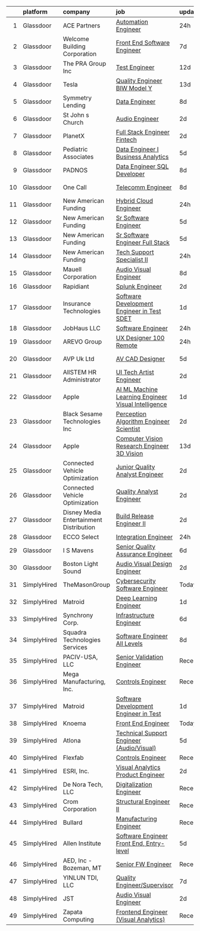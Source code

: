 

|    | platform    | company                                   | job                                                                                                                                                                                                                                                                                                                                                                                                                                                                                                                                                                                                                                                                                                                                                                                                                                                                                                                                                                                                                                                                                                                                                                                                                                                                                                                                                                                                                                                                      | update_time   | location         |
|---:|:------------|:------------------------------------------|:-------------------------------------------------------------------------------------------------------------------------------------------------------------------------------------------------------------------------------------------------------------------------------------------------------------------------------------------------------------------------------------------------------------------------------------------------------------------------------------------------------------------------------------------------------------------------------------------------------------------------------------------------------------------------------------------------------------------------------------------------------------------------------------------------------------------------------------------------------------------------------------------------------------------------------------------------------------------------------------------------------------------------------------------------------------------------------------------------------------------------------------------------------------------------------------------------------------------------------------------------------------------------------------------------------------------------------------------------------------------------------------------------------------------------------------------------------------------------|:--------------|:-----------------|
|  1 | Glassdoor   | ACE Partners                              | [Automation Engineer](https://www.glassdoor.com/partner/jobListing.htm?pos=118&ao=1110586&s=58&guid=00000183ac1fa48ca0565bd03718551e&src=GD_JOB_AD&t=SR&vt=w&ea=1&cs=1_cef31a9e&cb=1665040098952&jobListingId=1008185747530&cpc=723ADC3DFE402989&jrtk=3-0-1gem1v95qh7ib801-1gem1v96ajfkm800-0823037519783f2e--6NYlbfkN0ByNdR6lR5vInkMqW9PARJ6PF3Zoox9TiDJ9pL5aH1WouNNAZJglEAUmYix8HuboKqLVJx8BRYircIqDBvNDFHKI43G4CJ_J8dOjGSEkjrBOc0H4WZ9qv-TA27YkjxTcva1G68X7vJ9ioibe-2-i_t17q0aL4LCnRxGUhjZJ6N9SGoJ31jiAm05pnMsv3Jc-WFW8qfGNhkRg7DkhyruJq3XTrV_VYZ6d35ShOoSPdeIBcZ4NuKq64Eop7KwYjfYLfhFyP3um7p2PXGMG5F3RFIw7sJazQqFe5E-K2LWvvNpH2wTz-b8YnSLduFlqEhLAVn3QWW4wu44Acuum2NxocZRloSqh-JcWiC1sqbdrZRjfFUZAy-LBNEqJLN3s72AAJBQR3fO3gY4wEiN5vs7C7ARzaG7HMdlI_rzf7DHFhlaS019GpBIUD-BEQETc4YmtufSjs-1WqpWgosrX8VVOiRf6BMPkUd0zsmeSI9mZmDjCIQSf6dCIpy5ArC5x9qUMc3SlOr-6aPsShlg6ssg7tsX)                                                                                                                                                                                                                                                                                                                                                                                                                                                                                                                                                                                           | 24h           | Kalamazoo, MI    |
|  2 | Glassdoor   | Welcome Building Corporation              | [Front End Software Engineer](https://www.glassdoor.com/partner/jobListing.htm?pos=115&ao=1110586&s=58&guid=00000183ac1fa48ca0565bd03718551e&src=GD_JOB_AD&t=SR&vt=w&cs=1_9e7a1bbc&cb=1665040098951&jobListingId=1008168585838&cpc=5E31031E1AFF45A7&jrtk=3-0-1gem1v95qh7ib801-1gem1v96ajfkm800-0a111b6a54b466d6--6NYlbfkN0ApxlPIM0J-yymj8rrc_xakazf3cG8natxCIucI_SWVcN0tNBq08lJ6ogNZw0h3djMK730giwVkq_IMD7awZP7-JYLFxX3p_JFhE-8pModmo46KePsWiNisEmw-haMV6zOfaMwXj-UnP8Dgj5dpqcgFRsTY8bJMLaCPCriX7Os-7RQXJlqyrqXdmSkW2YEG_-1NjvxAFG3Fv220KHEaUWc_opnz4qUPUwwa6fBXw6NCt2eKUhC5qTLq350MCmCbAd95EWfa0ULF1Ie_CtgnWCwJDyQES6U3tLKwDb8pLs1iVunwghd6EoY2agKSPCOIiRBEe-YihLDRQILtJQs673nPrgxIQUGMoTcpWUgmhqQJogIzxSx1_Rp8InEe1YZqvKRXwDvPgpkCX--hOVgTcdpdVN8keYlaFLPXBbJTqy_Tc2-Vzkzx0QSWpCXN_96B7OCV6vKfOv8pab4Nv6I_8hVDMzoCx6C0haBJujN44taTAGDqxoEwJKfuSoGK0V_YESk%3D)                                                                                                                                                                                                                                                                                                                                                                                                                                                                                                                                                                                                          | 7d            | New York, NY     |
|  3 | Glassdoor   | The PRA Group  Inc                        | [Test Engineer](https://www.glassdoor.com/partner/jobListing.htm?pos=108&ao=1110586&s=58&guid=00000183ac1fa48ca0565bd03718551e&src=GD_JOB_AD&t=SR&vt=w&ea=1&cs=1_6fa0a193&cb=1665040098951&jobListingId=1008158485570&cpc=1160948BCBA38B5B&jrtk=3-0-1gem1v95qh7ib801-1gem1v96ajfkm800-ee6416f792a99c8e--6NYlbfkN0BK9GXDcakwdiqmeo8o-2GvkYnmPkq7xevAHdeF_847qgq8H7zIJ73WYrdktWq8q1zfoQmTdAgQ-HcnQ3YyfDw_LVgSirm-QlcmMF6DyHu61FPlhrst9cpt4x50D6pq-6tGIvQ8WBStA3O3zr3uqFhbKypVIsSGplmUKpzedQSHpdWfy_B2A_wdDjJ6OGZ-YEnq18V3jd8FChe6VT0uhjpjSIAHG6aQjAQNr3IjXZDmMYK3wLCaVgyE3xHq-D45u2a8SI-_KmBDIhoJ9DQkas1qM6Guu6Wn1ulOqZHDKwUPw_RvWW3Ysd9z-3Jft175O3YrHqmcdDqVaEpiUEH7vCuxaiEevOxcTw2-mYwPuk328lvAqAl8nKuJ1s16WkBU3GG0HIUmV2awIjnkFcVJ4Bx4drf_v6NnMwDxQXuWlvxgylm68KSB6ahcHv6xXpVgQivh1PTPIfsQdnnmNKzvxL_AfHn8L2_gvSib7ZfkVU-ug_X-7ZHHBcT5)                                                                                                                                                                                                                                                                                                                                                                                                                                                                                                                                                                                                                                 | 12d           | Bohemia, NY      |
|  4 | Glassdoor   | Tesla                                     | [Quality Engineer BIW Model Y](https://www.glassdoor.com/partner/jobListing.htm?pos=120&ao=1110586&s=58&guid=00000183ac1fa48ca0565bd03718551e&src=GD_JOB_AD&t=SR&vt=w&cs=1_eedb6c81&cb=1665040098952&jobListingId=1008157150971&cpc=AC285F3A3ECA6BB0&jrtk=3-0-1gem1v95qh7ib801-1gem1v96ajfkm800-7c49bb9be1e74e62--6NYlbfkN0BkX03mv_qGbDFMol2YHqLRvzzvm2LmpzMO_FcYL_FtJlnJTzsjtFTdelRG5HbGrIeCZP9oCSI6Ir9ziPhD6_e9DDjreKyp-2pRw0gbP3UY4TVFZgHbXocEGYk-7Q3E9DSRe367OiFTI6hJ925G0aVBszgLEawN8ByOzNQKUpTaudoD4L3ZSvM8_mBxnzEdMb5yyUWP_ahUv_FAHk0sobu_55H455hAUwxUQjQRTD6NF8w2Jd3N6WI6wWll3VvPRmAjeksONKqIBhLMSEOrbjlv5MLLbiLdOPhTK5nR9yk_egoIew29lKw093htEKjr3d0_wU3_FtynWs_9Ou5r5CyHprqaWePv59m3SXQ0ZyNUrvmaVQWTgI1ve5FosKYmXBbtmNYNRRc-LkK2Hgn1-PGRmaopFLmA7U0LYyeQFhNGYCZL11vexQo1HFDbmukgchcAord0W6wlo6a_xxSPEf5xNdoPb4PEPE12uStZw7mBbY2HVE4sUvwy)                                                                                                                                                                                                                                                                                                                                                                                                                                                                                                                                                                                                                       | 13d           | Fremont, CA      |
|  5 | Glassdoor   | Symmetry Lending                          | [Data Engineer](https://www.glassdoor.com/partner/jobListing.htm?pos=114&ao=1110586&s=58&guid=00000183ac1fa48ca0565bd03718551e&src=GD_JOB_AD&t=SR&vt=w&ea=1&cs=1_4c293908&cb=1665040098952&jobListingId=1008165831646&cpc=8A48E7D5890B96AC&jrtk=3-0-1gem1v95qh7ib801-1gem1v96ajfkm800-d13b27d459ffb3c7--6NYlbfkN0DRJ8V8AXC91yPaijTLDOFou7iel6S8rKGvP0R1IG6EBeusV1vHQ7vfsrQXSa-6OfDl73OLqfkQ_1Cjo9rLmwZ0H_3Kb1uqq2qsVQM2U_TBnZ8-eD_3wsxMEAHC5zA57zav5z-H3fhw4hbtKpplPy_urdHJrHetpI_LuLDJ_lNRa0XomFMXRd9oo_rDFpdaNBj9XeFvVoCVM9MoDuwjnrVfskBpnJjjgKPSTrtEh7MEvasZzJN_jwJq-2_wjCAuDBhMvPb1lZipmrAXgBdlK-GGYylXoMKUkzk5B3HYlQCY_T_Lva_-FegvUON5lTX30dQJs2r4rw6Gnootcm02-iqq8E889NpvGbiATYTxQUiKCuIuA7RKhAYpR7hCz-NxwFVi1Av4VUyRRHeuT1bqJJVmBLsI2XQiJhLUGXgGLC2LLxpXbINkRy5dHUTNOp_6PvJ83YbMpqkL7ncJTMxI68SCQfw6UZR5qdJFCB1ER-_CE0K0wfTVdE_vxvq6ehcUQPh7lQz2RHVpKQ%3D%3D)                                                                                                                                                                                                                                                                                                                                                                                                                                                                                                                                                                                                     | 8d            | Anaheim, CA      |
|  6 | Glassdoor   | St  John s Church                         | [Audio Engineer](https://www.glassdoor.com/partner/jobListing.htm?pos=104&ao=1110586&s=58&guid=00000183ac1fa48ca0565bd03718551e&src=GD_JOB_AD&t=SR&vt=w&ea=1&cs=1_b7e65ae3&cb=1665040098950&jobListingId=1008181303001&cpc=151E51E148764572&jrtk=3-0-1gem1v95qh7ib801-1gem1v96ajfkm800-16c6bab9e9d08080--6NYlbfkN0BKgzQyzTF1Q9mOsR1amaS-juVGLjHt5Cdom-gEF9y-xQXLGdfif3v_znKH7gcZ9KBSpA5bCLZZT_-d5KE5afJUPlGtXakUD2ZFFVbl-aTK4MKdU7j59sd_5s7t1Mdeg2oMbAMCkFYYSjsoX0AowHTtGFoplBaT2PJigEpgcgPzGwNEHRodrFNp6Lheeu_i2Ftw5uZmNZrWPNsFqN9TkgrkhAupP7BG8WPLcTZHBXU3XoMapN2yX7PC66UwYEmuhm6KmeAT-t4aXVU11UbEQicuC1i4HubQ8UbRlSBEUnFoeZBfdYPs7MuEDjyyqJAa5f4l3_dZD_cNqMdDjKHdd001pTbHrrTs1eViLUmDb4usVmI75C7sL49fmE9sequAgEt-HG26cQbOksCGZ6tRNc2BhvL2QELGNucKdaApAEQ7AUD0IEte6b34iN1znlTynW2g9h34Jx64vKQi-0k3m5cfQDXZlXMwkPYa_EXal8QWRPQpwnrgegIiwcrt8wth8X4%3D)                                                                                                                                                                                                                                                                                                                                                                                                                                                                                                                                                                                                                  | 2d            | Denver, CO       |
|  7 | Glassdoor   | PlanetX                                   | [Full Stack Engineer   Fintech](https://www.glassdoor.com/partner/jobListing.htm?pos=111&ao=1110586&s=58&guid=00000183ac1fa48ca0565bd03718551e&src=GD_JOB_AD&t=SR&vt=w&ea=1&cs=1_2abdfd17&cb=1665040098951&jobListingId=1008181166714&cpc=217C45A42544DB93&jrtk=3-0-1gem1v95qh7ib801-1gem1v96ajfkm800-503aa5fadfd67513--6NYlbfkN0Ao1sXqsfl_eKMvAUCHN22fcucLWVoEbECIQPomdFbHy3UcZu4X7Oo7MCBoUeceC1TGz8XFCrk1NfIbvCegi_nxe1WNsi4QZUxaB39O-sXWU4HmOto7iIPOwPag2jQJeQJ99dncMi7z3TatDlckXMW3-7mU919cTWrwEF7a5lVel6ZA7cXKzInrdX_y3lGGpeRqMV6V8HkihNNWJMSbfie0SZKwalKn5gpCi7-W_xT_zbudIYZtp1HWZV4CyOnTUEyAa8XIdBFHwsHuOE8HL84S8sIpRSCKLZOWj_OnwUImzub0tBz0i8xNMbvYztTYUG0h60EV7cQq4VoBA3cOftYVlSk7cqMn2O9cQue-k0UA3hwUPkLvuzs_q-GMz6NovsW9k8oOPEF-oFtmlOECPF4s68RFrKrRedh1Xa1xJ5ilQYDhRZkYm4yXcgI6VoW1CvFhaQc2rwnqrTHwrokgq-uFSgXF2yOUO-ZvayIazLaE64F9JvYBaOomOMcRBDOKhrW_6Bdujkin5w%3D%3D)                                                                                                                                                                                                                                                                                                                                                                                                                                                                                                                                                                                     | 2d            | Remote           |
|  8 | Glassdoor   | Pediatric Associates                      | [Data Engineer I  Business Analytics](https://www.glassdoor.com/partner/jobListing.htm?pos=109&ao=1110586&s=58&guid=00000183ac1fa48ca0565bd03718551e&src=GD_JOB_AD&t=SR&vt=w&ea=1&cs=1_6b49b2ac&cb=1665040098951&jobListingId=1008175263734&cpc=AC285F3A3ECA6BB0&jrtk=3-0-1gem1v95qh7ib801-1gem1v96ajfkm800-3cafbc133ae3e695--6NYlbfkN0DemAzEP9v8bu_pGidMGU8OExREO38xbIwIxTr4yWdaEfawvOr36wGETNMW89C1jDc4D4kJTGG8Fpb52OlYuK1PFbagpAW24WqztunZ0XKx-QkxD60J1OpRn2I_RBDuxhfjT30hS_ulCcOk3Y5Ij5bDvzOCFCaDu43fOA9OxE6k35Ziabv95EfALXdOCGM2lnilVKSHfZPitUTw4hmxURJX9wBHQ2LfBybOjQ-1OjYtdfm_5tzd2DvszdlW8Jte09hSW9wDDCveubT9abWDwtzG6XI5xdEuHI8_TvYg2bAe-XB8asjlBaJwBIAyxrEwmEhYSrIdeYUBnt-0wuGKAXCCY9pEHc62V6wV_1y0qA23BECkN5ex1-v-qTUor_p-6F7u7ivD68HVpgfTgfhUQv46ao87KwfegAno0LC8WMABjRXEVTVsSPoRC5G3kyHzBRg2wN888aa0OcTTQrDH8LYUrvOPRjaBFzRgZMUzBkeVRrkm91wgpziSKu0CWgJBQLO5qiJNobWaC4AJp5ytGpDu)                                                                                                                                                                                                                                                                                                                                                                                                                                                                                                                                                                           | 5d            | Remote           |
|  9 | Glassdoor   | PADNOS                                    | [Data Engineer   SQL Developer](https://www.glassdoor.com/partner/jobListing.htm?pos=110&ao=1110586&s=58&guid=00000183ac1fa48ca0565bd03718551e&src=GD_JOB_AD&t=SR&vt=w&ea=1&cs=1_55f42873&cb=1665040098951&jobListingId=1008165847339&cpc=61B26E8FEFFA679F&jrtk=3-0-1gem1v95qh7ib801-1gem1v96ajfkm800-57ea3a10eadf8682--6NYlbfkN0AwAyjCj-06UitpOgtyEg8CfaYjiXMaQL7L7GLATu0PseuxBrUb0xSJi0zLrg9ndEXfBT8wc6wH2JcMsCwDQN2rNNY_aq9DbTi-IgJKJ8ZXhUKQvccl3iT59YPSGpl8QTqyi5fSfnloDQLSFXJiW2sXPVi9hm77enSLKXT49K1PoHBtx6qPn9PAR44tx059YZR9DQH4iqosKTz-VZc_PGBFBtAacPLQJ8ksTt95rRWcW5WdIgtu9W8Nbc4iI2JnFhHF8CdW4hw5hCXTABZ-GWHBKnfpf6G1T2OKRZmr9G7vdkECOzUo72cIrXV1zauM-zcmlC1isy2auSgHPRbWXMQ1tcvwGhCYzHRSQko92wCmqKbDy-TEux-xxqth0CnmapCCk03HwIbao2BhSqzDw3l58hL9tkwfsrF8k9R2ZLCve0BrIvyaL91U9MvUfXvNtPiQsUs0kkkYX12sjvZLtGkFwxxvcAITIoalJx1o6i-mRrh7i8bsK6qH8R52_fjHVEU3zDCe31b6zhRgQKDX-r4V)                                                                                                                                                                                                                                                                                                                                                                                                                                                                                                                                                                                 | 8d            | Grandville, MI   |
| 10 | Glassdoor   | One Call                                  | [Telecomm Engineer](https://www.glassdoor.com/partner/jobListing.htm?pos=124&ao=1110586&s=58&guid=00000183ac1fa48ca0565bd03718551e&src=GD_JOB_AD&t=SR&vt=w&cs=1_75eadfa5&cb=1665040098953&jobListingId=1008165765086&cpc=E773D000C9BC26FA&jrtk=3-0-1gem1v95qh7ib801-1gem1v96ajfkm800-2fda70773d15bc8c--6NYlbfkN0CoBNsftOR156psyhAEunD0li7bgaA5Un-R2_tTFIfXdsF7lIw2xKjhRCUN0oJ6COk706roqFOB9F_jCaMgNSVqP2eL4Pz3WL9N2uKVk_ew-EfxDtHyp99CjHellH05W9r5i1fIZQN2qpzDwlFD1Wn8unkemNHnclA8v7HpptldcAROBDASirsE0jhBRhkAY_RVud5_AspC6wBUGFeELFx_Wau4aMCB2vwZ-pM9mNoGa8KeISKDQQlTTZuUyB_SNoRE0qpTuImvhOR_XQ_l9Z4nA2-1JtANiTNRiVKLvm6heWmwi9Ob2FC5i10R8JhnhuOwUpHAu474EEwB0QrUrsJS03xMhpIjgWeTBxHX5moxCTu6plwJsf-867je1qIQL7XMdkHdANTnEVOWHp3DNLGN5_d21q21zTmVDKuZVK871DsCR9m3EXmCMnPTBF2J8KvjAY9OrqM8CG_3a3JG9asbJodQgJ_ZvfUISay5CTIqe_0x_YASXIQpxMggHQ4k68SfaLax9xqDCzxhUPS1vNjTO7adsM75klc%3D)                                                                                                                                                                                                                                                                                                                                                                                                                                                                                                                                                                                    | 8d            | Jacksonville, FL |
| 11 | Glassdoor   | New American Funding                      | [Hybrid Cloud Engineer](https://www.glassdoor.com/partner/jobListing.htm?pos=112&ao=1110586&s=58&guid=00000183ac1fa48ca0565bd03718551e&src=GD_JOB_AD&t=SR&vt=w&ea=1&cs=1_9ae3d7a2&cb=1665040098951&jobListingId=1008187063241&cpc=654405A9B1E0A9F5&jrtk=3-0-1gem1v95qh7ib801-1gem1v96ajfkm800-fdf8c8fcf87346a0--6NYlbfkN0C2BFb7Ub2YUp4strrym9V3pWtjyRKtgHKt_kMzkewmGGJEved23y_kY-GSZp2akmNrPF-IfRMYdNjmGHrk_F4Uh11r7oL2cMVC5_V0YdXlwefqDqUcO5GCywp8ZX2ZNFV4FUOZjNeBRWl2NkGAT2nHvF-GNe8b9s477rcdSYjEwz3u5HXXkfv8VbWsUBwwOETgIZ7LJMZCijZe1AfbPW2kT4m1UhQfQgT5tbHmVqsYpVfhXTmzRGqKhR1mW1FT20xim9nL2re-Pa27F3F5Axt4CNzUBXexSFWC-ulIoBJuqB7DTQYnNjecZ2gxeE_NHB_uHbLwi2DyYLQNobDTWf1vbl3NaR314W2ZNAT7r7PlTP-pZ2PPZLThxQAoyZpqIg9ratQUUrKwMaloKLpKfYvQFY3iPPMh7uAI-fSYTiiHKqJAHs7Z9mf6i-l5egRrIaK2GRrWtVJvvDtYgOng9l3ZL-PZSZA87cM0t1HY4IAJVV_NOKFL3BFE6s_1xF5ea8qROC0-59oHoA%3D%3D)                                                                                                                                                                                                                                                                                                                                                                                                                                                                                                                                                                                             | 24h           | Remote           |
| 12 | Glassdoor   | New American Funding                      | [Sr  Software Engineer](https://www.glassdoor.com/partner/jobListing.htm?pos=130&ao=1110586&s=58&guid=00000183ac1fa48ca0565bd03718551e&src=GD_JOB_AD&t=SR&vt=w&ea=1&cs=1_42f16d95&cb=1665040098953&jobListingId=1008175178189&cpc=654405A9B1E0A9F5&jrtk=3-0-1gem1v95qh7ib801-1gem1v96ajfkm800-5c3b2e636dd9d61b--6NYlbfkN0C2BFb7Ub2YUp4strrym9V3pWtjyRKtgHKt_kMzkewmGGJEved23y_kY-GSZp2akmMf1FIGQ0jYKCCDekTBLcQ5Rza0Pgb2gu7nldV_dM3f2nUnJntbqSv4Dd7vju46NYCfXVe5HXEZpic2cJsMLXF41ogDrZzVccdRXN4xe7XFl5SzxfklhSaZr-l-yrOQytKCfaHOZM6rLkRa2XZWd9XyQ4PcuAWfmTMjo54Tp19Nob6f-Mf21YjLCu3rGUIAn1UcY1cZBnhIU5FWRyr8u0Tz42OwyvLWzVfhYi_R04kc_PCkX6ViEy554XJeR6XSU0fSFxLo3_4z1ddVVfuXCCHOxGkEy50oKufihQ6ktvtpIzr5EfmsJ-8C0to_5iVa3bZiazE3CxHo1mr7FwaUp3N5cxZPhjrUUerp3gOL3tzNxoVt2HU6TwurvCjbUPzvfLvN5PMGHRSBeLAlUNUx87eN2Ql7E4xradI5sZUW3ladrT2ODpSrK4l9hNmTGNIFDwmxH9G5Kc733g%3D%3D)                                                                                                                                                                                                                                                                                                                                                                                                                                                                                                                                                                                             | 5d            | Remote           |
| 13 | Glassdoor   | New American Funding                      | [Sr  Software Engineer  Full Stack ](https://www.glassdoor.com/partner/jobListing.htm?pos=128&ao=1110586&s=58&guid=00000183ac1fa48ca0565bd03718551e&src=GD_JOB_AD&t=SR&vt=w&ea=1&cs=1_c81b0449&cb=1665040098953&jobListingId=1008174555673&cpc=9908D8D4413DBB8A&jrtk=3-0-1gem1v95qh7ib801-1gem1v96ajfkm800-b633790a10bf91bd--6NYlbfkN0C2BFb7Ub2YUp4strrym9V3pWtjyRKtgHKt_kMzkewmGGJEved23y_kY-GSZp2akmOm586AdOtRUyUq12psGB-Ziu0Y_qTbtcDXT9ifnVQuZ-BmVFZBG5EvnO2rm2ivx8-topwc9zWhtCTLVZsmMpsOIIavg_GvqhcPFt5YZL9H7-uQbwg9nZBEhJ3vq4BUwQauzRHwE_qdN0uMRorfbSoi2f4nzdv53zyL4LZA9QdCYeIQNJWhJ0zkSGKwFoReEDsRa8vPdnh-buyClf1P4i9YcJOAlqyU8rA4b6eDnz2Yv_PPdcCCwpcXOdJ45RAaPwXytkyDk-vawkBJTeFBXAIpGK0FyChHCHah77rgUF7V1YlRKZNbJHTyVUI_G0hJa5uF8FZ6FdGhGn8IHRW2ALnJUTAXXl_-gU8vMfPd4PpuXx9AIkB-Lc8GBwfljNYaYnYZKKaYCKg7CeuP2cQp3szBEs8O1lcOyTasiEZcHRYaCGD2to2d1FkoxOHAVgNKqo1E-Z_qEnys1IHUQu8FMf8G)                                                                                                                                                                                                                                                                                                                                                                                                                                                                                                                                                                            | 5d            | Remote           |
| 14 | Glassdoor   | New American Funding                      | [Tech Support Specialist II](https://www.glassdoor.com/partner/jobListing.htm?pos=119&ao=1110586&s=58&guid=00000183ac1fa48ca0565bd03718551e&src=GD_JOB_AD&t=SR&vt=w&ea=1&cs=1_758461b7&cb=1665040098952&jobListingId=1008186793070&cpc=8795CF9063CD573D&jrtk=3-0-1gem1v95qh7ib801-1gem1v96ajfkm800-2c9b010f74f8a9be--6NYlbfkN0C2BFb7Ub2YUp4strrym9V3pWtjyRKtgHKt_kMzkewmGGJEved23y_kY-GSZp2akmOVu3qXPnTMi1ijQRh-IsqofDvfVUjRRfmPlBhyt5QHQoIw0zYHEJxftVKdLRIU0m6sFfO5VGp_7Zv2GSaqEu21nV95GBGoszk2AGum66yqofmtwqrRMu6oh3aG8_d815JuUxw20HXQBnf8PL0pzasf_sb-OGipO9Tz0-WC9qcEbyuNx67Ubo4ihBB_wc0DCM0FdREUS0OYqZdeJVz6iIZrkbh0Fdq6GeK5b7QwRyU59rGYzzBFjprK1u1CRKP0a0RUWaBbyv1iNhBKjJcfZd7haqX6ES4Z3Kluk7jAkyE60NS-6B46XzZQ1XjRa5WkqhELyFIFqe1EjDjiB7kcODy-rXDVBevSRhjleYvk2s1OA-BQd7KamoooVei1Nd4RwutmukhLtCXqY5rP2Knwgh-ciVXcDXEJX20DoT457vSM8_zT7viHeo4afaCOxD6cPxon8RSnJVhA-Q%3D%3D)                                                                                                                                                                                                                                                                                                                                                                                                                                                                                                                                                                                        | 24h           | Remote           |
| 15 | Glassdoor   | Mauell Corporation                        | [Audio Visual Engineer](https://www.glassdoor.com/partner/jobListing.htm?pos=103&ao=1110586&s=58&guid=00000183ac1fa48ca0565bd03718551e&src=GD_JOB_AD&t=SR&vt=w&ea=1&cs=1_cc5bc867&cb=1665040098950&jobListingId=1008165060715&cpc=41F4513DE90102B9&jrtk=3-0-1gem1v95qh7ib801-1gem1v96ajfkm800-ff12a6c9c8d532ec--6NYlbfkN0BxL-aBx2Ey5rgHb1m1PVePkAYmnkA-MmhK4OLhS9OlQSyvDjZOMY6ptNA4kzIDWbf0ztDAHvkk5rlagpbbpDA4j9Bq5-C3cRtBVxIj76aYNU7QR42Fo3BIQ19PLRrdpiGUVPrpS_PPyl8qC6BwpAmw24Xuu2NzVINcUwNA2OB6HvjUKef1N3RVNofUgUb7J2_dGJh3kWhxrXR2plQxeQHOhg4IpJ4fQIdtIEWrz5-fXCHh1n-WfvO4brMfO4igx0Wq5Yz9Fs5gLIIvpeGEa8lNX4IJ5_PjSdzLWfz3oz5L8ZuF9SMBB_H_Pi-eaKN43U7rSnI6nQWxUfJkpOrJGGPf-AS5mY02kIcRMfj6d8QpwnR0m8ND9QwOTfofUCWeCU8KMIC_3x7e8mB06jDXtMoNZi3o2EpeIOmQ3OV6vFJoop90hIE3IcyzxKcb8qgx6jpMfhzw2uYBFwATGdC00YLLRdJs5zCyrzsKOKurdOmiSaG4xJvVuKx7GfLJTngWKLAc_VCRjerAwQ%3D%3D)                                                                                                                                                                                                                                                                                                                                                                                                                                                                                                                                                                                             | 8d            | Remote           |
| 16 | Glassdoor   | Rapidiant                                 | [Splunk Engineer](https://www.glassdoor.com/partner/jobListing.htm?pos=102&ao=1110586&s=58&guid=00000183ac1fa48ca0565bd03718551e&src=GD_JOB_AD&t=SR&vt=w&ea=1&cs=1_4ce60c3f&cb=1665040098950&jobListingId=1008181951524&cpc=117F6BB3C9C96699&jrtk=3-0-1gem1v95qh7ib801-1gem1v96ajfkm800-1c6660c08fc92c0a--6NYlbfkN0AtR68e5gWpPxoovZgA7Udo-dcymoK0NpHFMpIgh7LYz0oShS9xZElPwkNFoH8wFMeFvvaj2b0j-NtgKo4-Le9cNeuXsRUAKCfMPzjJvC8QRC-4fBk8qQCg4lQBEX6lRd02pX7tHKP3uOAciHRfTvX89i79YskL8Z2qFGocuU2vzQoeDMASo6nIbD7s57yIbcEvU2Nz8jLh7cEkGUuGFZptw5vnhB_Cv-2uxt9A6Mp5ix3gkWNgUH5iKGnxPwmAEqdikQxuXvO76gHh4W___DBMghLylUaVHlP_M7PVw4CxfBXGxT14m9ycQB_7LT_uAjiLy_zQ6rv1gyU-NpbrUSsBX9_RNrTaxHYfmG7I1reiLJOJww-msLS8x_TEHxdeOXA4DU2Ec_l0K3f40Ag27UmtWL49DQnB-4DGubCVfWC2JkS3889inPIKhi5ZYMOlO15KNJTMnOBtUW9edg8iSr2Sq-wI4WGRB2YHsXtFoQjOogl31L7LQdGRYd7zJ3Sy6HmxHzV9_0X2Tw%3D%3D)                                                                                                                                                                                                                                                                                                                                                                                                                                                                                                                                                                                                   | 2d            | Ashburn, VA      |
| 17 | Glassdoor   | Insurance Technologies                    | [Software Development Engineer in Test  SDET ](https://www.glassdoor.com/partner/jobListing.htm?pos=121&ao=1110586&s=58&guid=00000183ac1fa48ca0565bd03718551e&src=GD_JOB_AD&t=SR&vt=w&ea=1&cs=1_4370915d&cb=1665040098953&jobListingId=1008184100236&cpc=2CAED5C921A5F994&jrtk=3-0-1gem1v95qh7ib801-1gem1v96ajfkm800-fe5bc9b8dd860ddb--6NYlbfkN0ChkS3msrSMXyi-T9vJ81R_MG4yGjGHm5mcsBqkm53NbsIQeQ0q-rUyeUkWtPQzsJXs3HGFzhu0txtHMAYPiLNOL_5OivWe7qaCIKrvNRWdesK26_E-KIRmY10sLzJKeBtLSVRwuDozhY9UyfkQjXe_ZMiu0jmzfik5czFIdjhH0p_e2OXBQr-BcrNKD7akclAf1ldEFjv-BHuCxc-W2OwYKPnMUsY5RJZKLYZykBkV5NAzc1YDEPom1tuaXDdeyV_seCQCfLbTkCBKMPEnY_DVr3WKEJ_ghIEdmmke-WKNNuyZnpzt6k7bx1wV2iaN2ib2dDzqjPQbzKPK7VSY2FV2XKtPQv3P4h9aJBPUfYESNdRUgC6a0qmOFYgWotsSQNQM6fI_Ski36WYerjpTDuz2RXRfE-zIaxqgZR4Zxz78ZQpt36oBctouB5jBrSbYaF6PZ5bbuhkmVvjW9wiWqxkd-6AJDeTIQKfHS6wetIsFcTrxgxj5o9Yg0dN9c594vFtduN5pnKVDnaNBEqmXs3g5)                                                                                                                                                                                                                                                                                                                                                                                                                                                                                                                                                                  | 1d            | Remote           |
| 18 | Glassdoor   | JobHaus LLC                               | [Software Engineer](https://www.glassdoor.com/partner/jobListing.htm?pos=107&ao=1110586&s=58&guid=00000183ac1fa48ca0565bd03718551e&src=GD_JOB_AD&t=SR&vt=w&ea=1&cs=1_e2cc8727&cb=1665040098951&jobListingId=1008186217040&cpc=8CDBB1EC89CF7160&jrtk=3-0-1gem1v95qh7ib801-1gem1v96ajfkm800-c6bc2c81d4d610cf--6NYlbfkN0Bi-g4OEguhQEx4pjzkmulzkFDPdVMQm6g82nLRMcVRUCSLsu1Vy2oKWa11TfecnyhGygyEpBKKuPYZ4dveg8MTSjCSCUBYJkZEJ63O_XoehMrEEc65G7SYkrK1Tefw7GpKONz5312wuiQz5CJbVIGHL-mhMTiPmyQQknjuIdW19fxGp7F6_a2U5X6xTys9stDckrXrDIWCx7nYBvm6lO7NDQ7XlFU444C9sMZe_wMRVstQHt9KaRvng1J8iQN_SfsIZwXzRF3e8lD4HleXz2oDfyCymnG00MW-Q2Q_nxfpNUnY0O_4wjyb3BLjQZLzqb5jIjcB1l0QvHHO6O0BZkODGJBBrA1N1WprAYjHSIHu-CNGDwR85Tf4V77mAvSX4I4z3Oi-VJnzQ5OswLyC9tLjXQsPTE64wHK6kAx_g4H4SLlcmsdeLeqQ7PjapT7_WPGcsAoUr-yvE-6Q7Fa7mQahce9WfGu6MnozCraKhngHAT5NYaWe97PzSo8Gp6yuEKVaqOGl69xU8EKlzMbvd130)                                                                                                                                                                                                                                                                                                                                                                                                                                                                                                                                                                                             | 24h           | Remote           |
| 19 | Glassdoor   | AREVO Group                               | [UX Designer 100  Remote](https://www.glassdoor.com/partner/jobListing.htm?pos=122&ao=1110586&s=58&guid=00000183ac1fa48ca0565bd03718551e&src=GD_JOB_AD&t=SR&vt=w&ea=1&cs=1_46764f8d&cb=1665040098953&jobListingId=1008186496256&cpc=1160948BCBA38B5B&jrtk=3-0-1gem1v95qh7ib801-1gem1v96ajfkm800-c6a109fc4b7fca78--6NYlbfkN0BCLW45RZuRc772PykXY_iXs7CHdsEvuP3whbuRYvlLzUPBgski3_CRPHCklom68OufgfnyGmehqYY5D6psnNEU3Tkqh43vct9hlhMgcxuA_nYMc48eA8awMLFrNdrpefARz6hvW1NqpP5atpkWdJb_ES3HBe9miWwip40AbVBo-Fag_eJSaAipqmQndgZXxTASSr3NcCWZ38zzv1VRmuebT2APtETxUAaGk9Tv42zCQm4hfAsRigswg4hJ8Ir7t4fzOXeVA0KUzcHMc9lsOaN-Kn9eUKUYDXTdsPTcpKE9Sf-gAHbcn1Qpsg5q08n6lkhAq7cPm-rNN363tN1r81qjuCJVPKvD15VnWc-eN6uV0O5_MxzUx7RfYZ79-GBM8p3g-h5DUSyo58AvH7pqCZq3Zr9FQVHcVPTGDZx9l7S7OaSrZul9_BQDevWRLUCVxV98oYK7hGNd7zUDYN3xBZMKnMBfBY3Nl9hEft0wPffU4E3LdXy7f6b-saoDb0pv4cfCKSi4gpOHCawPDwiynzPk)                                                                                                                                                                                                                                                                                                                                                                                                                                                                                                                                                                                       | 24h           | Remote           |
| 20 | Glassdoor   | AVP Uk Ltd                                | [AV CAD Designer](https://www.glassdoor.com/partner/jobListing.htm?pos=127&ao=1110586&s=58&guid=00000183ac1fa48ca0565bd03718551e&src=GD_JOB_AD&t=SR&vt=w&ea=1&cs=1_82d4b424&cb=1665040098953&jobListingId=1008173007558&cpc=C4A69CCDBB3B9599&jrtk=3-0-1gem1v95qh7ib801-1gem1v96ajfkm800-5f97c9f94f7f4db1--6NYlbfkN0BRv-Wc929RsrsSUem9Y6h8brrWFQ-iaB-Blp-pMy6VrcEQM6O4vSQyo6wkqqGAILjsuU26OlTajwT8Zt-5yn63Kw6kQNOSGHeIAokNRr4bfoaFrrQfjfDuOxhus2QZ46X2m62Ke2DWo9CUuYb13fZMUV9l_ooMnB6KtAGSrkNqa0sMG3HIp89Mw6Wzg26r_eh0Gtby_Y0wV8-nJxbH0QAvAaypkpcE7EvQP8eCbeFLyk-ZDwHEhDKeXnzw-WNHPn_XWelA803Qcy7wGfx76cSb0HpBcRmTbM93TkExAHs5jLD3AGsUOGd3YuTgA82R0JXcN9-sqvaffq9JQkHIjLGdcrVO9Zr5dOfcG1nvvjUmA-YO9r6acEfihSxGTS1jAv3gFNRUlO6HDJXIlq_HYTVOTypOw5GLFgSBKS-38hLEsxbVbX0VsA2dZK9sdqKd4GunksuCU0PuAN219Vhb7fV-ivXm62KTNn6pESB2lcKCJm4NQjB3oc7G)                                                                                                                                                                                                                                                                                                                                                                                                                                                                                                                                                                                                                               | 5d            | New York, NY     |
| 21 | Glassdoor   | AllSTEM   HR Administrator                | [UI Tech Artist Engineer](https://www.glassdoor.com/partner/jobListing.htm?pos=113&ao=1110586&s=58&guid=00000183ac1fa48ca0565bd03718551e&src=GD_JOB_AD&t=SR&vt=w&ea=1&cs=1_452eba50&cb=1665040098952&jobListingId=1008180858249&cpc=608BEFD8E68346F1&jrtk=3-0-1gem1v95qh7ib801-1gem1v96ajfkm800-620147743c7dd2bd--6NYlbfkN0AiZrMnqxUjvkrH1BfCsd59OntStyTxBw0I9DVEtrwMU7oHuTjaKf6QuHiCQ6W6q7m5zj-jKx3R8Aazmb0HplWD1bITnAv-DBCRmJ4JvACF_33bhxLGF2bCqFIa2ZvC9Ce0tsbK09rsM63BAZyjRPVessShNcKNVfwT95Fz3fPXT-HU-oZh4HHwXymnD9K6IYhySu865leX68O7GQHyOlmZt5eWWmDspsk75UgFcL7AsK5YjJtZ7_dkl5EBZwf-V2i_ICc8I-AH1sCR6uIBWx87HL9eiiLNvA2nJEJICW5xTHmxpvkIqvs0slfUcDaGloCvG6ALj6LaKzwSFoK3E8iYp8IOpfcFWYfqScX4DZGecFEoA-uxPMY-f_b_xXK-VGG195or3Fd3ztC7F7BOqY90zW3Sl7U-D8XJ1vH4apDv_tD0CazBinx4VsecAdWt08p0_CV6x7i6drGGoCr6ZHgLrTcxDvYwzbl5yztqdhoUnJX5ng-2SSC0ExiuJxQRQ_oopyWSK8bw8PW137Ul7KRt)                                                                                                                                                                                                                                                                                                                                                                                                                                                                                                                                                                                       | 2d            | Remote           |
| 22 | Glassdoor   | Apple                                     | [AI ML   Machine Learning Engineer  Visual Intelligence](https://www.glassdoor.com/partner/jobListing.htm?pos=105&ao=1110586&s=58&guid=00000183ac1fa48ca0565bd03718551e&src=GD_JOB_AD&t=SR&vt=w&cs=1_9d5ae80a&cb=1665040098950&jobListingId=1008185057707&cpc=8795CF9063CD573D&jrtk=3-0-1gem1v95qh7ib801-1gem1v96ajfkm800-5de5845248978345--6NYlbfkN0BvKrLyj5gPmtZO9T8euul8TCxuuKNOtzRJOomxnwSEodTz2Bc-sPZlt2Zgji_QUXH4GcEW83fQB3VAcETA9geZZj7b63HIh0NxR3a08xxah76CGvaTZ-HUxgsg4LEgotevlR6xKnn8wGkGs6Q4MXyp4eUqFxBFT4F_Q7omgZYcUVaJHntB8ZE4Z_sJrAwU3jnr7cnvdyd4jCFNtejiBOR07GDMk4rWm9Vv5OO8m-TqFnCLJ6LSBeN8_dEUN8QMPbMK2hEYQUbHQVSGVHsSLWr6zFC_xBrAaZ6eQk-Mx2zbO63qHRgS3F0ajp7t_UFHo2ZgvcP75sDwio5nOGk9N9F800TLrtV2QJ1zCn9RyoVT7792PyWGekogauXLGSW5OyyqdqGOJOmQpVVDB6th7h5qt6AVKXrDwNHqdIwT_yDNw_ACGuHUQ7b5ozb5NC5Aqh6ue1V5ttNiG1_pDCa8ohV5joxit--rR-r7rxWvJAr7rg04iU_kbp867abOGGDG2wOo_YChXxgZzn1mKpk4ZAB2krBTpYNEgX9uUqu6csn1bpTLsy7gVN5oe5JsVcz1wr3O0yxMCFS7RA7dCcutsKt0pdcYoLGBxa6QSu6t8kGotEgbw2rrSwtteOl5dWk4ClmXthas8UI72d-Cb8IAlwS7mfzsIfXMzfKYUExlCMY01Eo2wjaCA7FQpIj2AZ-e9C92eUr3Jzam-omLs_fvHKB9VHsR6tPHb3ETYSDEBb9yeNRBShJSrOjKGYRDIDEaIFKq-t4hFF7IXWdJwJF0cgQYXq3I2rUGTGwzpNNUdD0iXiFyhfyNjgsV8u2a7GQXF1oPkRLjGYzqstPdpsgx_1hkje-nKaaWSIOImMaiV30N1YeITyGDyfTJyuSC8VdtWRjfFHhLU8fy__ZY_0tqHHxd5qFslJ3eJUeN3Ia3f80C_VMo8yF-mgAolmZGdY4Bmzyhr0H91ethpbLlwvG1LjiwghFvja6zxe9Fgl2bNq0j7N6KaqffViAnIpwpCXvsGo-yVsyGDqDSjx8hrBzQ0ijeWnXtzVBq4VqwUoIpFoPj0w%3D%3D) | 1d            | Cupertino, CA    |
| 23 | Glassdoor   | Black Sesame Technologies Inc             | [Perception Algorithm Engineer Scientist](https://www.glassdoor.com/partner/jobListing.htm?pos=106&ao=1110586&s=58&guid=00000183ac1fa48ca0565bd03718551e&src=GD_JOB_AD&t=SR&vt=w&ea=1&cs=1_c828f354&cb=1665040098951&jobListingId=1008181193854&cpc=2187E14FC6F1B769&jrtk=3-0-1gem1v95qh7ib801-1gem1v96ajfkm800-c48d80cdc6fd690e--6NYlbfkN0C1y6JstYOqKQSjlTzRNpLqbqc-mamcipwBCr4Y7LMyivqJSsuwMZY2XYV4pxhCWUk-8WgiPOR-Lph0VOJs4o5LYKT7Xj6a_3z3PhtxE-zV6yBgSpvvmn4laDG6fQ-VSjr7fdcmfDK7wxJsM-wHMfjClhJMVLtk_ENq34gmpuT2llMz6aYodCx05txGDgsSQPqUWmUaprdOxn3sHaPm9wop912I97ppSwt275GFW6Gk9q6YXizI-_HndTBmVX3KytqDmXXGZOifAVqEwLirKPfR--zaVJrNl_hnlNpqx63dfuBxrv0-S4t2HclZn1teA67f6VqF-HmrFVsRaBtkTUoiDZL70yVLXy8wVTEDBx-QqPcrfvct9pLtrmIli8CwRzJ9ws2sYOGgEPfah5xppqhNmKShVmbtwAMP6C9uISeWB0sqRshpk7wtwQeWdeko8jegn9krQEVzto_l7EBgReyEHdSNwA2jbiaPjHlS0QvHa34UyRWvu9uEOb8wmTdlfBVWBV-XqelNJGe0bUymDbPz)                                                                                                                                                                                                                                                                                                                                                                                                                                                                                                                                                                       | 2d            | San Jose, CA     |
| 24 | Glassdoor   | Apple                                     | [Computer Vision Research Engineer   3D Vision](https://www.glassdoor.com/partner/jobListing.htm?pos=129&ao=1110586&s=58&guid=00000183ac1fa48ca0565bd03718551e&src=GD_JOB_AD&t=SR&vt=w&cs=1_e91fd890&cb=1665040098953&jobListingId=1008156803361&cpc=3BA4CE39D5B5DEF5&jrtk=3-0-1gem1v95qh7ib801-1gem1v96ajfkm800-036eda3b392911e7--6NYlbfkN0BvKrLyj5gPmtZO9T8euul8TCxuuKNOtzRJOomxnwSEodTz2Bc-sPZlt2Zgji_QUXHiXkLBk8G_nDXkUDrPNrtCKwVBvBqlghJuyPsXvMQOY8YexkiPYTDLASX2OsvwcGHMSUCp_LWPYw4_hjDeKs6F9N0ILplDNc8eiyRIi6pNWLbQXp6ghBjvmLPlxvO_qUDOFq6xWk7Rxl0BbcQxFJ8bemG0OkIV7whTLU7uF8Wgf3M1poTUpf7btFqyoMBVEp5drN3ROa6wePUq7JMGyV9k5I_LSBsXmViFfS71dGP9zfxCljCpVeTd7fyZbf_qwRLbKw6Lsx-qQL7bqdQEpNC1EnaLbevmhOXTDOLN_-hDWF1EdBp1CM2ZC84LTXK-DwAKDrtso2SbpEUI9DbY8ofb1tZgcHtMZA9miiKT9d4b-N2J_3K4PrlAmtxwaopTOk86leIKbmf1DcUK_O4Hk7TNjpOobft3yiJ82oHVwbujMatN5-JdInFkIVpoeiR6YEOS5OCOGapbrsLxtw-VeFcQ7Y1icWCFMJxQLPbswtXBLmGGbiuMlC6Uu6efNopMt4nMC6Lkogk3nJPYB0Z8cvUx6Q941AjEVK68uxzBV6Z9U1fiyypr_ahlH3gp0dMFCNEa8X5tIIUC-sl2ihKflvIz9BRpr0ONcQez2VASDvMMvIAH0xQr9iUseanLWu4VWYKS4Vn_WfCx2VUbhsUt-3HvF-rtGNFIT3ZXNnmra-kf0gzszYYJldU9iIQI5zJQBJ7l5IGfAS1rw6jF7-Vu3XlsAuyU-eCoWtfZN62gOuFbgXNvL2qrWyLuJe9WQXnlzFRywn8kO_J3_-JlwnjR7JaLskEfsh6cbOtHwMKFBe3lAIiDOhgaYNxzUoCg8XIMGcVU-FCSuNlW11gEUTyMs8D9HFh_xZUx4Cgmjs2YrV2fonQA0Ew6jFa9P7p2kVSimEvLlpwxWTFOEhNY6FOpX51Hec75637j5T1Xp4PlANDsCQg2URC5SLPAoxzDTxHZdPbCO_Naj-awo5olDdtb78Oj)                                      | 13d           | Cupertino, CA    |
| 25 | Glassdoor   | Connected Vehicle Optimization            | [Junior Quality Analyst Engineer](https://www.glassdoor.com/partner/jobListing.htm?pos=116&ao=1110586&s=58&guid=00000183ac1fa48ca0565bd03718551e&src=GD_JOB_AD&t=SR&vt=w&cs=1_41dda233&cb=1665040098952&jobListingId=1008181703742&cpc=451933188B21919D&jrtk=3-0-1gem1v95qh7ib801-1gem1v96ajfkm800-dd917979255a816a--6NYlbfkN0Ceu8bPTsRcYJtRbMamrWmh9s_nl6AxEV72DKDoVQQPaOyZVRU0NlkH5HYQAJOWF4kODEITCVF6TTTqSqViEC6Pha5wafF6sVpG57SjqPvTGGrecmVVCP_j_SW2HCWxAzuRLqiyCwgk7L_oRMO7c6zwACubwgbQ17CTN5kzfbHT1R41llAtT9ldkSDC8sw1v_VYZ1d1liehk4-latrFM77rVib9PQPhXJG32c_ubO17mh2Oyqm5tknMWS9C2owAqjt44GieokXVwpDpeXu83JylzEYb-r4Rf5SYSrzW2_JL9FfBFieLhRO_mfn_Ic7Ucwym856kQ6aIDgU19q6hayvsiZ-BIibqRLO44BlciOh8lPLD3YOKE0EgKfQj-D6aKFZQX0vzzpj61wi_8jR9Ff0JLd6oy-gzQ933E7hS9k8sja23j7Wf2BgY1ZE9kqUEN6NBprDgz25Q5U8Q7NMX8Dfj5SwweO97Cc759jSWPf5HBioTG7sGgWkA)                                                                                                                                                                                                                                                                                                                                                                                                                                                                                                                                                                                                                    | 2d            | Phoenix, AZ      |
| 26 | Glassdoor   | Connected Vehicle Optimization            | [Quality Analyst Engineer](https://www.glassdoor.com/partner/jobListing.htm?pos=126&ao=1110586&s=58&guid=00000183ac1fa48ca0565bd03718551e&src=GD_JOB_AD&t=SR&vt=w&cs=1_11e71c6c&cb=1665040098953&jobListingId=1008181668262&cpc=9DC6E4D8324653EE&jrtk=3-0-1gem1v95qh7ib801-1gem1v96ajfkm800-fd60c93482f27296--6NYlbfkN0Ceu8bPTsRcYJtRbMamrWmh9s_nl6AxEV72DKDoVQQPaOyZVRU0NlkH_vSZ_kJEICCCiLj0AybWLIIjqCTQ_UJIxSHdlaxfqVjpvPZyYyelhDMfE57BoKH8sVcCvj5T9Tz0tGNSSg4QEmib7dBW_5-zBf-CuTPEluK8PkUvvG0-12EFU_JsffawQMonpevlL6YB1QV-5-mT5fFfQHCXXcW5QGInAA8bOj7jPO65Oiwj1tlkTQupyM8vUX2SptFSkrcJgEduj4C7rbV7r4lPhB-voStcYBWihNvylYxnlBL6Zlp8Gp0Ni6zsfEmweWcdD4WH49UsO9b8j5niF1FdrKO6YQRD3lmBoJsxtoUvuKUmjkQBX2jb7mbbE6WG1HFJ69sD_d_gIWknewTkbeNZc4cEdi_5dUwnPjFW9aSpHjuO1QJK7LbvGZ-tm8u2lKhdaX5QaGLbHHXLktYSrGpkIWSd2e9CyxDSjFo4TDCcRZLwcU4ruawKLiPw)                                                                                                                                                                                                                                                                                                                                                                                                                                                                                                                                                                                                                           | 2d            | Phoenix, AZ      |
| 27 | Glassdoor   | Disney Media   Entertainment Distribution | [Build   Release Engineer II](https://www.glassdoor.com/partner/jobListing.htm?pos=123&ao=1110586&s=58&guid=00000183ac1fa48ca0565bd03718551e&src=GD_JOB_AD&t=SR&vt=w&cs=1_cfa579a3&cb=1665040098953&jobListingId=1008180960752&cpc=5EFBB0462F9C6B7A&jrtk=3-0-1gem1v95qh7ib801-1gem1v96ajfkm800-dc27abd1838fb41e--6NYlbfkN0DAFTyt7pbDCC2JPO79CSdi1dIb81yjczP5qsKcZIxgiYm3-7g-689UM0rgypL64cqZ5x19TSCoG3QwJ5etfpj5XoxzeSuWHSFGq2ekneQ6J4oGTxcfyHgrcKehE2rmHExnHXdOy0Y5qTk9itSLvKJ_0eBHta_YLvlmW3S2uz5WaDUhqrsRMHUSC3ox2fy8JExnN68qLdBS6cmWGDrc3hbDa3SBGeSwts8SxpefqvDjnN4NLYOo6LRk3e6lwnvc1Z1BQgqChP05Psb79-peQVqeGAiCacelPlWKkpVLrC4nauo1gv9cgD8sBCTHd0QcfJyjVybBIVlXgr4LFOcaoqYVQRgRhvlHd_PpCdWyHJxaj-KgjvAfcK6ZeZj6KOFYkhcnh8o-BZwjwvp_7CJc-GG8Cx66fNqrGBlnjFyRtIGdma3ljpFCUwHps-KmiQKqMg4%3D)                                                                                                                                                                                                                                                                                                                                                                                                                                                                                                                                                                                                                                                                          | 2d            | Santa Monica, CA |
| 28 | Glassdoor   | ECCO Select                               | [Integration Engineer](https://www.glassdoor.com/partner/jobListing.htm?pos=125&ao=1110586&s=58&guid=00000183ac1fa48ca0565bd03718551e&src=GD_JOB_AD&t=SR&vt=w&ea=1&cs=1_871a9677&cb=1665040098953&jobListingId=1008186284728&cpc=26740BCDE5E48596&jrtk=3-0-1gem1v95qh7ib801-1gem1v96ajfkm800-116dbef75c9efc79--6NYlbfkN0BiuerAnpIpquRx4cBLnWQ2XfNd8mfiF6l28p1rSiQYG9D3jb1NZF9TCZBTYQLoMptnPRd8Lw9nCbSWgH59O7bp_UZjA8ss4nMSFWmgQnvApJKfwcLWQof23KEOP-_FRzRI7vaequ6ZxpvUk9Wn_GmdRRMmqzPMhgwXTpSluWdHlZmdSRYYDWDeGhH_O8KFY7t0S4YgyZgRSlXdNpQmJnR-H73-gC_PTJKmBqDET8dRwU0RlnXEyFm72poDc_kLfyEkyBZrkhmrOcp7_zzc40tbzKVpmIYn616o6lmqMGxvcFtVUT1Mi6ExXavXaq8xcImF4Z2v7B52o33TyrlIC0vwtCNNiZNnwBxZhtLT0EJf_xfVkAOcwuQ_SMJZRrM3oCux8e6hvUDoy7pgHhLCoqyLHeV9vv6VlCBxQ8sgZ_wCAMF7nyYT-7uYo3R-Un1x5hSgaYa2BxuBklEwzP5kDTP6yEcKgQJpHh52Xu97wxirRlJn5LtXA3vZP1QqYtG2uJRsVjltDmJyr1LdhweEk-t9)                                                                                                                                                                                                                                                                                                                                                                                                                                                                                                                                                                                          | 24h           | Remote           |
| 29 | Glassdoor   | I S  Mavens                               | [Senior Quality Assurance Engineer](https://www.glassdoor.com/partner/jobListing.htm?pos=117&ao=1110586&s=58&guid=00000183ac1fa48ca0565bd03718551e&src=GD_JOB_AD&t=SR&vt=w&ea=1&cs=1_c972f450&cb=1665040098952&jobListingId=1008171090322&cpc=F41FEAB56D215062&jrtk=3-0-1gem1v95qh7ib801-1gem1v96ajfkm800-5c2b3610db5096ee--6NYlbfkN0Dgkbx629We8PhOYfXSewyI-gOLBujEaSwWVhPujhm4hUgMi5pbuAo4MaXmWfoHni-3BqzwDnL-QFex-GpC7FkDKQznKiSMHWegzzRWbFjP93_R0LOdvDR7S1f8ueXxiNATytc_f6EF9D3bNFYf61ETs212OvXVpRuTSxFmsMu_PEZvpF_zO1uNo4oonUKCuf1f7xDguAOWlXLissDKLzvO1ljNq9ZB3duPZ4ZBykoeOeOKlCCEK221qWg96jzm7SG4Idw747yLzgBnjxF69dPBEHvbRH05VhMR9wYSJtXteOEswE4oWxG_tSI5vjPw_JBExXCPEDTIKSU7hJk67qKjfjipDiZNm_uit1BGrw1jdb7N122zQuXmkFRJL8JdGpjm7I3dd7VcBh6jg17D3eMqMxEGkI7aK20H3hzrvBJ9rwFejfCNxLBZjpvaTYXMvtVCNS7zgjMC9bzH596h_MlbWf-bbrRuvlr8c9YDiJ9U65LdY_kwzIFcCkfwGh3psnlEivDqXyDjJQ%3D%3D)                                                                                                                                                                                                                                                                                                                                                                                                                                                                                                                                                                                 | 6d            | Remote           |
| 30 | Glassdoor   | Boston Light   Sound                      | [Audio Visual Design Engineer](https://www.glassdoor.com/partner/jobListing.htm?pos=101&ao=1110586&s=58&guid=00000183ac1fa48ca0565bd03718551e&src=GD_JOB_AD&t=SR&vt=w&ea=1&cs=1_ce375eaf&cb=1665040098950&jobListingId=1008180988865&cpc=9E934515C28A9103&jrtk=3-0-1gem1v95qh7ib801-1gem1v96ajfkm800-15ee994984a6cae8--6NYlbfkN0BKgzQyzTF1Q9mOsR1amaS-juVGLjHt5Cdom-gEF9y-xQXLGdfif3v_ZsQAKyJkaCnFwQYjxCDvaQSZRL9fa_se0GME94Re6UiFrtcYb-kxaem5vkW4HMESX25jJoyutJqL8ImJ7JgtKY6xKH_5hThNJOuDHXrYTknwf6d_CmDsONEF742r_dyteG-hXrpdikr4_QeLHl9jMRbIv_Cv94zKyNseOZmXlk6wTfRNcg2k3NolZbOt4Ct5QdXVQXMkhgE3QNnUdRuauaUy19k7yF_QZ0T7E0UXvVGhFhyhiohrpVS0sEr5nUrJhT_FDurM1DHoK8p6CAQcI8UJK_GMX_aavRcvkmUnEB9NW2HP_cPLk-badtBdV-cGG17vVQTD-fFSjRrAZLCE9XzubhfLAftHkBbG0FufbSJv9fk_d_n7-vbfuDVJHW8FXCddatF8t1JfmwyO0wLWdp-Rgb7m6sNzVF05mB0GYiIC2yOdqRAiWTD4eykHMC9ttiiqhLoO2n0J00zMRiCPwv3giN2zrYp-)                                                                                                                                                                                                                                                                                                                                                                                                                                                                                                                                                                                  | 2d            | Brighton, MA     |
| 31 | SimplyHired | TheMasonGroup                             | [Cybersecurity Software Engineer](https://www.simplyhired.com/job/OFWL7lbwj7dXtZtghEKAU5b_985T6cX35E6CAKCIWWsvqZfz2Wjxcg?q=visual+engineer)                                                                                                                                                                                                                                                                                                                                                                                                                                                                                                                                                                                                                                                                                                                                                                                                                                                                                                                                                                                                                                                                                                                                                                                                                                                                                                                              | Today         | Warminster, PA   |
| 32 | SimplyHired | Matroid                                   | [Deep Learning Engineer](https://www.simplyhired.com/job/xofsgD9Ha-DzI8J0O4RF8mXePRzpQB8OU0fnYUu5vL-7Ce7xljjeEg?q=visual+engineer)                                                                                                                                                                                                                                                                                                                                                                                                                                                                                                                                                                                                                                                                                                                                                                                                                                                                                                                                                                                                                                                                                                                                                                                                                                                                                                                                       | 1d            | Palo Alto, CA    |
| 33 | SimplyHired | Synchrony Corp.                           | [Infrastructure Engineer](https://www.simplyhired.com/job/6ByhLTGhha9Xc_xf4QWVdGRMNxeAvRsTjN1sDEUXp4jseoeUBM_nSw?q=visual+engineer)                                                                                                                                                                                                                                                                                                                                                                                                                                                                                                                                                                                                                                                                                                                                                                                                                                                                                                                                                                                                                                                                                                                                                                                                                                                                                                                                      | 6d            | Minneapolis, MN  |
| 34 | SimplyHired | Squadra Technologies Services             | [Software Engineer All Levels](https://www.simplyhired.com/job/ik09ef81NOhst0T9NAHj6epweADpGxPupaT4bnMSusd9UW5E88Ukpg?q=visual+engineer)                                                                                                                                                                                                                                                                                                                                                                                                                                                                                                                                                                                                                                                                                                                                                                                                                                                                                                                                                                                                                                                                                                                                                                                                                                                                                                                                 | 8d            | Remote           |
| 35 | SimplyHired | PACIV-USA, LLC                            | [Senior Validation Engineer](https://www.simplyhired.com/job/mySio7mSfU3fLYNP59OjKQ9IgnTAo9CiacKIS2VT8UgElH7A5R1t3g?q=visual+engineer)                                                                                                                                                                                                                                                                                                                                                                                                                                                                                                                                                                                                                                                                                                                                                                                                                                                                                                                                                                                                                                                                                                                                                                                                                                                                                                                                   | Recently      | Concord, NC      |
| 36 | SimplyHired | Mega Manufacturing, Inc.                  | [Controls Engineer](https://www.simplyhired.com/job/A-PuLvSL_MSX4LQRH98oIWQQrXj2TQ7eGS_jFvpYgV-Fy8o4GRfiNw?q=visual+engineer)                                                                                                                                                                                                                                                                                                                                                                                                                                                                                                                                                                                                                                                                                                                                                                                                                                                                                                                                                                                                                                                                                                                                                                                                                                                                                                                                            | Recently      | Rockford, IL     |
| 37 | SimplyHired | Matroid                                   | [Software Development Engineer in Test](https://www.simplyhired.com/job/20kndJrl52HnPz7-LShQ_5QM1EheP8S9WWqNUF8xsyrWYSdmbd7W3Q?q=visual+engineer)                                                                                                                                                                                                                                                                                                                                                                                                                                                                                                                                                                                                                                                                                                                                                                                                                                                                                                                                                                                                                                                                                                                                                                                                                                                                                                                        | 1d            | Palo Alto, CA    |
| 38 | SimplyHired | Knoema                                    | [Front End Engineer](https://www.simplyhired.com/job/-oydbeoXc585p--f8Nqpw6KzfEgBAEJ82ct6BfkTYXLkaZz6XVZAvQ?q=visual+engineer)                                                                                                                                                                                                                                                                                                                                                                                                                                                                                                                                                                                                                                                                                                                                                                                                                                                                                                                                                                                                                                                                                                                                                                                                                                                                                                                                           | Today         | Remote           |
| 39 | SimplyHired | Atlona                                    | [Technical Support Engineer (Audio/Visual)](https://www.simplyhired.com/job/miDzvPgxEBOMJ0zSOzdJQIzWyG7tkR0RZioogvguReoJDvSPW03shg?q=visual+engineer)                                                                                                                                                                                                                                                                                                                                                                                                                                                                                                                                                                                                                                                                                                                                                                                                                                                                                                                                                                                                                                                                                                                                                                                                                                                                                                                    | 5d            | Remote           |
| 40 | SimplyHired | Flexfab                                   | [Controls Engineer](https://www.simplyhired.com/job/2gFI6opsyTVUh0gHOENnlRP6IrDRrC9oiciqVdP6V4S9ETuCV4aPtQ?q=visual+engineer)                                                                                                                                                                                                                                                                                                                                                                                                                                                                                                                                                                                                                                                                                                                                                                                                                                                                                                                                                                                                                                                                                                                                                                                                                                                                                                                                            | Recently      | Hastings, MI     |
| 41 | SimplyHired | ESRI, Inc.                                | [Visual Analytics Product Engineer](https://www.simplyhired.com/job/OUHtnd3RJacz1crOpetEzcQrrw3rZU3RGPcch1CiLrW-uaWHt8Ovug?q=visual+engineer)                                                                                                                                                                                                                                                                                                                                                                                                                                                                                                                                                                                                                                                                                                                                                                                                                                                                                                                                                                                                                                                                                                                                                                                                                                                                                                                            | 2d            | Redlands, CA     |
| 42 | SimplyHired | De Nora Tech, LLC                         | [Digitalization Engineer](https://www.simplyhired.com/job/W-YplaRwEKq5XFpzFNaja3VlzOzoW2I1Cvcx0JHWzsylzXfpez6QOw?q=visual+engineer)                                                                                                                                                                                                                                                                                                                                                                                                                                                                                                                                                                                                                                                                                                                                                                                                                                                                                                                                                                                                                                                                                                                                                                                                                                                                                                                                      | Recently      | Mentor, OH       |
| 43 | SimplyHired | Crom Corporation                          | [Structural Engineer II](https://www.simplyhired.com/job/_BvelAkuqzHO1DrJ-URNUdGMF2adOr3MasrKEx9ql3PeqnHINbK_0A?q=visual+engineer)                                                                                                                                                                                                                                                                                                                                                                                                                                                                                                                                                                                                                                                                                                                                                                                                                                                                                                                                                                                                                                                                                                                                                                                                                                                                                                                                       | Recently      | Gainesville, FL  |
| 44 | SimplyHired | Bullard                                   | [Manufacturing Engineer](https://www.simplyhired.com/job/HA6LOzvvHyqR1qdolmF2J9YLLEYqCrt3305EyFYjD-Y31pLzZfaUaw?q=visual+engineer)                                                                                                                                                                                                                                                                                                                                                                                                                                                                                                                                                                                                                                                                                                                                                                                                                                                                                                                                                                                                                                                                                                                                                                                                                                                                                                                                       | Recently      | Lexington, KY    |
| 45 | SimplyHired | Allen Institute                           | [Software Engineer Front End, Entry-level](https://www.simplyhired.com/job/DQddvHjg9y8qJoE8wFGtToQbLQ6liqXTq5RvIpi8OHAO1ZPcgwMEfA?q=visual+engineer)                                                                                                                                                                                                                                                                                                                                                                                                                                                                                                                                                                                                                                                                                                                                                                                                                                                                                                                                                                                                                                                                                                                                                                                                                                                                                                                     | 5d            | Seattle, WA      |
| 46 | SimplyHired | AED, Inc - Bozeman, MT                    | [Senior FW Engineer](https://www.simplyhired.com/job/zINmUZXgScoXXgS_gyiF3t60esMGL8VWIM8nJ8Kv2CvxPHXAK-fHew?q=visual+engineer)                                                                                                                                                                                                                                                                                                                                                                                                                                                                                                                                                                                                                                                                                                                                                                                                                                                                                                                                                                                                                                                                                                                                                                                                                                                                                                                                           | Recently      | Bozeman, MT      |
| 47 | SimplyHired | YINLUN TDI, LLC                           | [Quality Engineer/Supervisor](https://www.simplyhired.com/job/bS9DahBbE-M-Zqx8b60dxGp6PvA2lbshFg36ppbN4R_sgVzdysvwSw?q=visual+engineer)                                                                                                                                                                                                                                                                                                                                                                                                                                                                                                                                                                                                                                                                                                                                                                                                                                                                                                                                                                                                                                                                                                                                                                                                                                                                                                                                  | 7d            | Morton, IL       |
| 48 | SimplyHired | JST                                       | [Audio Visual Engineer](https://www.simplyhired.com/job/7kMyI34RDZhc8RCx7JofACLbfXvjfGzycvY5n3VEwN_dFHCIDzP82g?q=visual+engineer)                                                                                                                                                                                                                                                                                                                                                                                                                                                                                                                                                                                                                                                                                                                                                                                                                                                                                                                                                                                                                                                                                                                                                                                                                                                                                                                                        | 2d            | Washington, DC   |
| 49 | SimplyHired | Zapata Computing                          | [Frontend Engineer (Visual Analytics)](https://www.simplyhired.com/job/wEbABt8pesOWofoAIl3GzWx2ozlqXkS880LpWwdXukI4UcfhG8iDYA?q=visual+engineer)                                                                                                                                                                                                                                                                                                                                                                                                                                                                                                                                                                                                                                                                                                                                                                                                                                                                                                                                                                                                                                                                                                                                                                                                                                                                                                                         | Recently      | Indianapolis, IN |